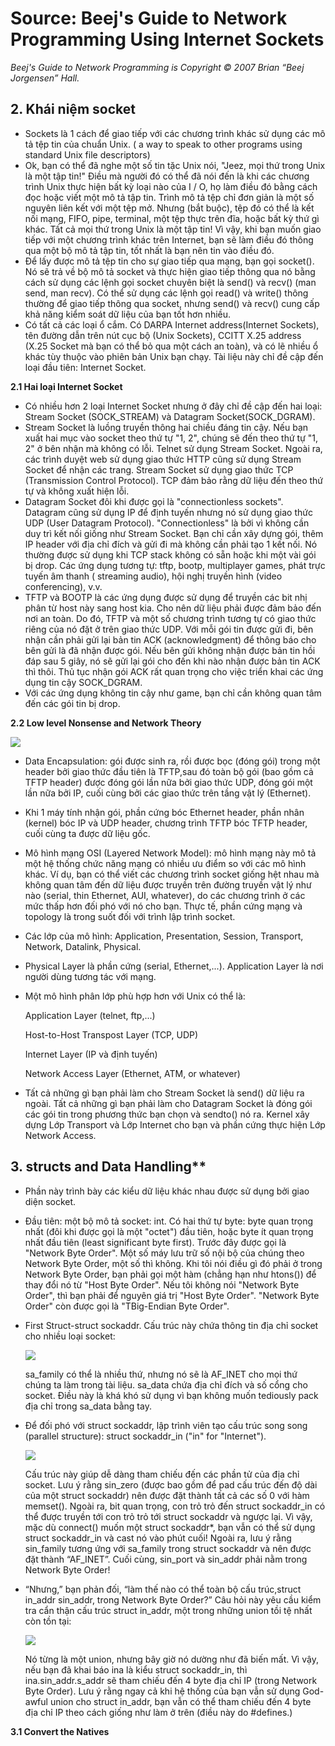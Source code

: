 # Source: Beej's Guide to Network Programming Using Internet Sockets

*Beej's Guide to Network Programming is Copyright © 2007 Brian “Beej Jorgensen” Hall.*

## 2. Khái niệm socket
- Sockets là 1 cách để giao tiếp với các chương trình khác sử dụng các mô tả tệp tin của chuẩn Unix. ( a way to speak to other programs using standard Unix file descriptors)
- Ok, bạn có thể đã nghe một số tin tặc Unix nói, "Jeez, mọi thứ trong Unix là một tập tin!" Điều mà người đó có thể đã nói đến là khi các chương trình Unix thực hiện bất kỳ loại nào của I / O, họ làm điều đó bằng cách đọc hoặc viết một mô tả tập tin. Trình mô tả tệp chỉ đơn giản là một số nguyên liên kết với một tệp mở. Nhưng (bắt buộc), tệp đó có thể là kết nối mạng, FIFO, pipe, terminal, một tệp thực trên đĩa, hoặc bất kỳ thứ gì khác. Tất cả mọi thứ trong Unix là một tập tin! Vì vậy, khi bạn muốn giao tiếp với một chương trình khác trên Internet, bạn sẽ làm điều đó thông qua một bộ mô tả tập tin, tốt nhất là bạn nên tin vào điều đó.
- Để lấy được mô tả tệp tin cho sự giao tiếp qua mạng, bạn gọi socket(). Nó sẽ trả về bộ mô tả socket và thực hiện giao tiếp thông qua nó bằng cách sử dụng các lệnh gọi socket chuyên biệt là send() và recv() (man send, man recv). Có thể sử dụng các lệnh gọi read() và write() thông thường để giao tiếp thông qua socket, nhưng send() và recv() cung cấp khả năng kiểm soát dữ liệu của bạn tốt hơn nhiều.
- Có tất cả các loại ổ cắm. Có DARPA Internet address(Internet Sockets), tên đường dẫn trên nút cục bộ (Unix Sockets), CCITT X.25 address (X.25 Socket mà bạn có thể bỏ qua một cách an toàn), và có lẽ nhiều ổ khác tùy thuộc vào phiên bản Unix bạn chạy. Tài liệu này chỉ đề cập đến loại đầu tiên: Internet Socket.

**2.1 Hai loại Internet Socket**
- Có nhiều hơn 2 loại Internet Socket nhưng ở đây chỉ đề cập đến hai loại: Stream Socket (SOCK_STREAM) và Datagram Socket(SOCK_DGRAM). 
- Stream Socket là luồng truyền thông hai chiều đáng tin cậy. Nếu bạn xuất hai mục vào socket theo thứ tự "1, 2", chúng sẽ đến theo thứ tự "1, 2" ở bên nhận mà không có lỗi. Telnet sử dụng Stream Socket. Ngoài ra, các trình duyệt web sử dụng giao thức HTTP cũng sử dụng Stream Socket để nhận các trang. Stream Socket sử dụng giao thức TCP (Transmission Control Protocol). TCP đảm bảo rằng dữ liệu đến theo thứ tự và không xuất hiện lỗi. 
- Datagram Socket đôi khi được gọi là "connectionless sockets". Datagram cũng sử dụng IP để định tuyến nhưng nó sử dụng giao thức UDP (User Datagram Protocol). "Connectionless" là bởi vì không cần duy trì kết nối giống như Stream Socket. Bạn chỉ cần xây dựng gói, thêm IP header với địa chỉ đích và gửi đi mà không cần phải tạo 1 kết nối. Nó thường được sử dụng khi TCP stack không có sẵn hoặc khi một vài gói bị drop. Các ứng dụng tương tự: tftp, bootp, multiplayer games, phát trực tuyến âm thanh ( streaming audio), hội nghị truyền hình (video conferencing), v.v.
- TFTP và BOOTP là các ứng dụng được sử dụng để truyền các bit nhị phân từ host này sang host kia. Cho nên dữ liệu phải được đảm bảo đến nơi an toàn. Do đó, TFTP và một số chương trình tương tự có giao thức riêng của nó đặt ở trên giao thức UDP. Với mỗi gói tin được gửi đi, bên nhận cần phải gửi lại bản tin ACK (acknowledgment) để thông báo cho bên gửi là đã nhận được gói. Nếu bên gửi không nhận được bản tin hồi đáp sau 5 giây, nó sẽ gửi lại gói cho đến khi nào nhận được bản tin ACK thì thôi. Thủ tục nhận gói ACK rất quan trọng cho việc triển khai các ứng dụng tin cậy SOCK_DGRAM.
- Với các ứng dụng không tin cậy như game, bạn chỉ cần không quan tâm đến các gói tin bị drop.

**2.2 Low level Nonsense and Network Theory**

<img src="https://2.pik.vn/2018ecdc4a7c-503a-4e6c-bce4-bc6e6d3a4571.jpg">

- Data Encapsulation: gói được sinh ra, rồi được bọc (đóng gói) trong một header bởi giao thức đầu tiên là TFTP,sau đó toàn bộ gói (bao gồm cả TFTP header) được đóng gói lần nữa bởi giao thức UDP, đóng gói một lần nữa bởi IP, cuối cùng bởi các giao thức trên tầng vật lý (Ethernet).
- Khi 1 máy tính nhận gói, phần cứng bóc Ethernet header, phần nhân (kernel) bóc IP và UDP header, chương trình TFTP bóc TFTP header, cuối cùng ta được dữ liệu gốc.
- Mô hình mạng OSI (Layered Network Model): mô hình mạng này mô tả một hệ thống chức năng mạng có nhiều ưu điểm so với các mô hình khác. Ví dụ, bạn có thể viết các chương trình socket giống hệt nhau mà không quan tâm đến dữ liệu được truyền trên đường truyền vật lý như nào (serial, thin Ethernet, AUI, whatever), do các chương trình ở các mức thấp hơn đối phó với nó cho bạn. Thực tế, phần cứng mạng và topology là trong suốt đối với trình lập trình socket. 
- Các lớp của mô hình: Application, Presentation, Session, Transport, Network, Datalink, Physical.
- Physical Layer là phần cứng (serial, Ethernet,...). Application Layer là nơi người dùng tương tác với mạng.
- Một mô hình phân lớp phù hợp hơn với Unix có thể là:

    Application Layer (telnet, ftp,...)

    Host-to-Host Transpost Layer (TCP, UDP)

    Internet Layer (IP và định tuyến)

    Network Access Layer (Ethernet, ATM, or whatever)

- Tất cả những gì bạn phải làm cho Stream Socket là send() dữ liệu ra ngoài. Tất cả những gì bạn phải làm cho Datagram Socket là đóng gói các gói tin trong phương thức bạn chọn và sendto() nó ra. Kernel xây dựng Lớp Transport và Lớp Internet cho bạn và phần cứng thực hiện Lớp Network Access. 

## 3. structs and Data Handling**
- Phần này trình bày các kiểu dữ liệu khác nhau được sử dụng bởi giao diện socket.
- Đầu tiên: một bộ mô tả socket: int. Có hai thứ tự byte: byte quan trọng nhất (đôi khi được gọi là một "octet") đầu tiên, hoặc byte ít quan trọng nhất đầu tiên (least significant byte first). Trước đây được gọi là "Network Byte Order". Một số máy lưu trữ số nội bộ của chúng theo Network Byte Order, một số thì không. Khi tôi nói điều gì đó phải ở trong Network Byte Order, bạn phải gọi một hàm (chẳng hạn như htons()) để thay đổi nó từ "Host Byte Order". Nếu tôi không nói "Network Byte Order", thì bạn phải để nguyên giá trị "Host Byte Order". "Network Byte Order" còn được gọi là "TBig-Endian Byte Order".
- First Struct-struct sockaddr. Cấu trúc này chứa thông tin địa chỉ socket cho nhiều loại socket:

    <img src="https://2.pik.vn/20182f90fff0-f5dd-4016-a1fa-bd133e863439.jpg">

    sa_family có thể là nhiều thứ, nhưng nó sẽ là AF_INET cho mọi thứ chúng ta làm trong tài liệu. sa_data chứa địa chỉ đích và số cổng cho socket. Điều này là khá khó sử dụng vì bạn không muốn tediously pack địa chỉ trong sa_data bằng tay.

- Để đối phó với struct sockaddr, lập trình viên tạo cấu trúc song song (parallel structure): struct sockaddr_in ("in" for "Internet").

    <img src="https://2.pik.vn/201876ad0614-9441-4fc6-8235-4acef5977828.jpg">

    Cấu trúc này giúp dễ dàng tham chiếu đến các phần tử của địa chỉ socket. Lưu ý rằng sin_zero (được bao gồm để pad cấu trúc đến độ dài của một struct sockaddr) nên được đặt thành tất cả các số 0 với hàm memset(). Ngoài ra, bit quan trọng, con trỏ trỏ đến struct sockaddr_in có thể được truyền tới con trỏ trỏ tới struct sockaddr và ngược lại. Vì vậy, mặc dù connect() muốn một struct sockaddr*, bạn vẫn có thể sử dụng struct sockaddr_in và cast nó vào phút cuối! Ngoài ra, lưu ý rằng sin_family tương ứng với sa_family trong struct sockaddr và nên được đặt thành “AF_INET”. Cuối cùng, sin_port và sin_addr phải nằm trong Network Byte Order!

- “Nhưng,” bạn phản đối, “làm thế nào có thể toàn bộ cấu trúc,struct in_addr sin_addr, trong Network Byte Order?” Câu hỏi này yêu cầu kiểm tra cẩn thận cấu trúc struct in_addr, một trong những union tồi tệ nhất còn tồn tại:

    <img src="https://2.pik.vn/20189b9b636e-e189-421d-b3dd-3e14d1c0da0b.jpg">

    Nó từng là một union, nhưng bây giờ nó dường như đã biến mất. Vì vậy, nếu bạn đã khai báo ina là kiểu struct sockaddr_in, thì ina.sin_addr.s_addr sẽ tham chiếu đến 4 byte địa chỉ IP (trong Network Byte Order). Lưu ý rằng ngay cả khi hệ thống của bạn vẫn sử dụng God-awful union cho struct in_addr, bạn vẫn có thể tham chiếu đến 4 byte địa chỉ IP theo cách giống như làm ở trên (điều này do #defines.)

**3.1 Convert the Natives**










